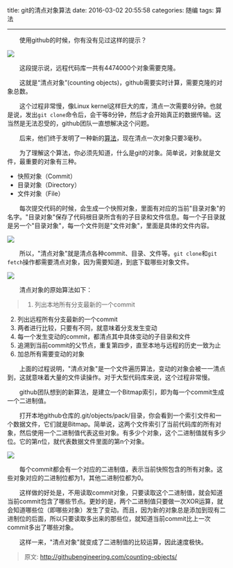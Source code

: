 title: git的清点对象算法
date: 2016-03-02 20:55:58
categories: 随编
tags: 算法

---

　　使用github的时候，你有没有见过这样的提示？

![](http://ixjx.coding.me/img/linux.png)
<!--more -->

　　这段提示说，远程代码库一共有4474000个对象需要克隆。

　　这就是“清点对象”(counting objects)，github需要实时计算，需要克隆的对象总数。

　　这个过程非常慢，像Linux kernel这样巨大的库，清点一次需要8分钟。也就是说，发出`git clone`命令后，会干等8分钟，然后才会开始真正的数据传输。这当然是无法忍受的，github团队一直想解决这个问题。

　　后来，他们终于发明了一种新的[算法](http://githubengineering.com/counting-objects/)，现在清点一次对象只要3毫秒。

　　为了理解这个算法，你必须先知道，什么是git的对象。简单说，对象就是文件，最重要的对象有三种。

- 快照对象（Commit）
- 目录对象（Directory）
- 文件对象（File）

　　每次提交代码的时候，会生成一个快照对象，里面有对应的当前"目录对象"的名字。"目录对象"保存了代码根目录所含有的子目录和文件信息。每一个子目录就是另一个"目录对象"，每一个文件则是"文件对象"，里面是具体的文件内容。

![](http://ixjx.coding.me/blog/pic/github1.jpg)

　　所以，"清点对象"就是清点各种commit、目录、文件等。`git clone`和`git fetch`操作都需要清点对象，因为需要知道，到底下载哪些对象文件。

![](http://ixjx.coding.me/blog/pic/github2.png)

　　清点对象的原始算法如下：
>1. 列出本地所有分支最新的一个commit
2. 列出远程所有分支最新的一个commit
3. 两者进行比较，只要有不同，就意味着分支发生变动
4. 每一个发生变动的commit，都清点其中具体变动的子目录和文件
5. 追溯到当前commit的父节点，重复第四步，直至本地与远程的历史一致为止
6. 加总所有需要变动的对象

　　上面的过程说明，"清点对象"是一个文件遍历算法，变动的对象会被一一清点到，这就意味着大量的文件读操作。对于大型代码库来说，这个过程非常慢。

　　github团队想到的新算法，是建立一个Bitmap索引，即为每一个commit生成一个二进制值。

　　打开本地github仓库的.git/objects/pack/目录，你会看到一个索引文件和一个数据文件，它们就是Bitmap。简单说，这两个文件索引了当前代码库的所有对象，然后使用一个二进制值代表这些对象。有多少个对象，这个二进制值就有多少位。它的第n位，就代表数据文件里面的第n个对象。

![](http://ixjx.coding.me/blog/pic/github3.png)

　　每个commit都会有一个对应的二进制值，表示当前快照包含的所有对象。这些对象对应的二进制位都为1，其他二进制位都为0。

　　这样做的好处是，不用读取commit对象，只要读取这个二进制值，就会知道当前commit包含了哪些节点。更妙的是，两个二进制值只要做一次XOR运算，就会知道哪些位（即哪些对象）发生了变动。而且，因为新的对象总是添加到现有二进制位的后面，所以只要读取多出来的那些位，就知道当前commit比上一次commit多出了哪些对象。

　　这样一来，"清点对象"就变成了二进制值的比较运算，因此速度极快。

>原文: http://githubengineering.com/counting-objects/